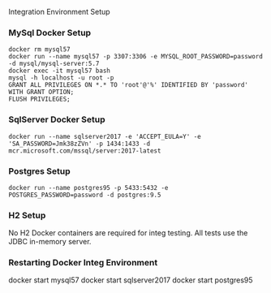 Integration Environment Setup


### MySql Docker Setup
```
docker rm mysql57
docker run --name mysql57 -p 3307:3306 -e MYSQL_ROOT_PASSWORD=password -d mysql/mysql-server:5.7
docker exec -it mysql57 bash
mysql -h localhost -u root -p
GRANT ALL PRIVILEGES ON *.* TO 'root'@'%' IDENTIFIED BY 'password' WITH GRANT OPTION;
FLUSH PRIVILEGES;
```

### SqlServer Docker Setup

```
docker run --name sqlserver2017 -e 'ACCEPT_EULA=Y' -e 'SA_PASSWORD=Jmk38zZVn' -p 1434:1433 -d mcr.microsoft.com/mssql/server:2017-latest
```


### Postgres Setup
```
docker run --name postgres95 -p 5433:5432 -e POSTGRES_PASSWORD=password -d postgres:9.5
```

### H2 Setup
No H2 Docker containers are required for integ testing.  All tests use the JDBC in-memory server. 


### Restarting Docker Integ Environment

docker start mysql57
docker start sqlserver2017
docker start postgres95

